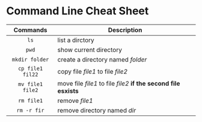 # Command Line Cheat Sheet
| Commands | Description |
|:----------:|-----------|
| `ls` | list a dirctory |
| `pwd` | show current directory |
| `mkdir folder` | create a directory named *folder* |
| `cp file1 fil22` | copy file *file1* to file *file2* |
| `mv file1 file2` | move file *file1* to file *file2*  **if the second file esxists**| 
| `rm file1` | remove *file1* |
| `rm -r fir` | remove directory named *dir* |



